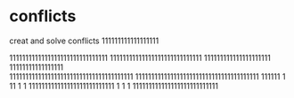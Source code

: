 # conflicts
creat and solve conflicts 111111111111111111

1111111111111111111111111111111
11111111111111111111111111111
111111111111111111111
11111111111111111\
111111111111111111111111111111111111111
111111111111111111111111111111111111111
111111
1
11
1
1
111111111111111111111111111
1
1
1
111111111111111111111111111